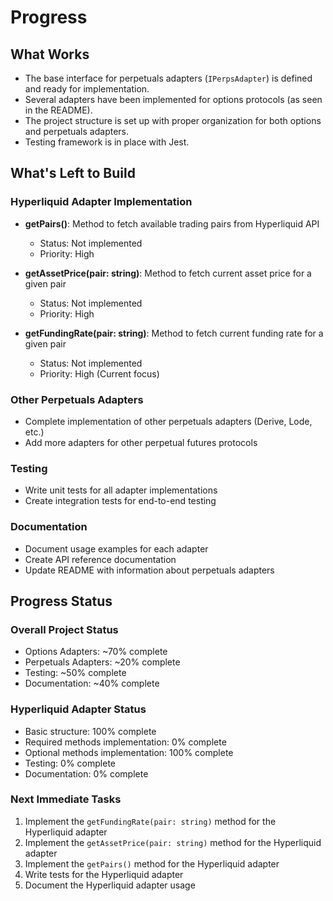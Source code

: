# Progress

## What Works
- The base interface for perpetuals adapters (`IPerpsAdapter`) is defined and ready for implementation.
- Several adapters have been implemented for options protocols (as seen in the README).
- The project structure is set up with proper organization for both options and perpetuals adapters.
- Testing framework is in place with Jest.

## What's Left to Build

### Hyperliquid Adapter Implementation
- **getPairs()**: Method to fetch available trading pairs from Hyperliquid API
  - Status: Not implemented
  - Priority: High
  
- **getAssetPrice(pair: string)**: Method to fetch current asset price for a given pair
  - Status: Not implemented
  - Priority: High
  
- **getFundingRate(pair: string)**: Method to fetch current funding rate for a given pair
  - Status: Not implemented
  - Priority: High (Current focus)

### Other Perpetuals Adapters
- Complete implementation of other perpetuals adapters (Derive, Lode, etc.)
- Add more adapters for other perpetual futures protocols

### Testing
- Write unit tests for all adapter implementations
- Create integration tests for end-to-end testing

### Documentation
- Document usage examples for each adapter
- Create API reference documentation
- Update README with information about perpetuals adapters

## Progress Status

### Overall Project Status
- Options Adapters: ~70% complete
- Perpetuals Adapters: ~20% complete
- Testing: ~50% complete
- Documentation: ~40% complete

### Hyperliquid Adapter Status
- Basic structure: 100% complete
- Required methods implementation: 0% complete
- Optional methods implementation: 100% complete
- Testing: 0% complete
- Documentation: 0% complete

### Next Immediate Tasks
1. Implement the `getFundingRate(pair: string)` method for the Hyperliquid adapter
2. Implement the `getAssetPrice(pair: string)` method for the Hyperliquid adapter
3. Implement the `getPairs()` method for the Hyperliquid adapter
4. Write tests for the Hyperliquid adapter
5. Document the Hyperliquid adapter usage 